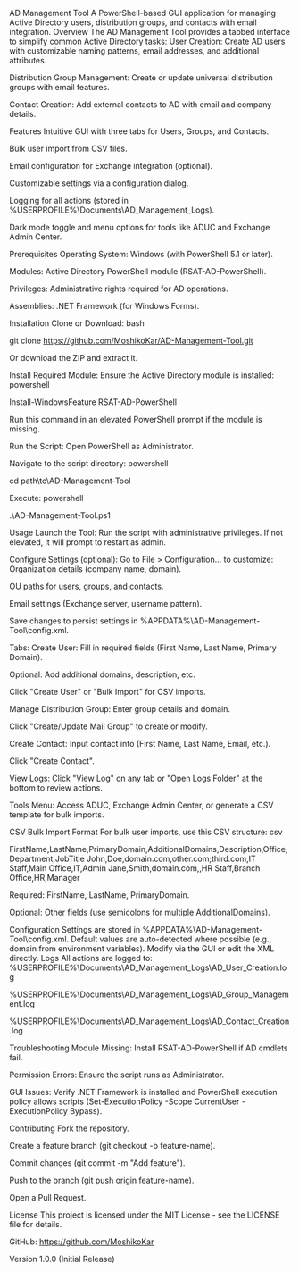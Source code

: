 AD Management Tool
A PowerShell-based GUI application for managing Active Directory users, distribution groups, and contacts with email integration.
Overview
The AD Management Tool provides a tabbed interface to simplify common Active Directory tasks:
User Creation: Create AD users with customizable naming patterns, email addresses, and additional attributes.

Distribution Group Management: Create or update universal distribution groups with email features.

Contact Creation: Add external contacts to AD with email and company details.

Features
Intuitive GUI with three tabs for Users, Groups, and Contacts.

Bulk user import from CSV files.

Email configuration for Exchange integration (optional).

Customizable settings via a configuration dialog.

Logging for all actions (stored in %USERPROFILE%\Documents\AD_Management_Logs).

Dark mode toggle and menu options for tools like ADUC and Exchange Admin Center.

Prerequisites
Operating System: Windows (with PowerShell 5.1 or later).

Modules: Active Directory PowerShell module (RSAT-AD-PowerShell).

Privileges: Administrative rights required for AD operations.

Assemblies: .NET Framework (for Windows Forms).

Installation
Clone or Download:
bash

git clone https://github.com/MoshikoKar/AD-Management-Tool.git

Or download the ZIP and extract it.

Install Required Module:
Ensure the Active Directory module is installed:
powershell

Install-WindowsFeature RSAT-AD-PowerShell

Run this command in an elevated PowerShell prompt if the module is missing.

Run the Script:
Open PowerShell as Administrator.

Navigate to the script directory:
powershell

cd path\to\AD-Management-Tool

Execute:
powershell

.\AD-Management-Tool.ps1

Usage
Launch the Tool:
Run the script with administrative privileges. If not elevated, it will prompt to restart as admin.

Configure Settings (optional):
Go to File > Configuration... to customize:
Organization details (company name, domain).

OU paths for users, groups, and contacts.

Email settings (Exchange server, username pattern).

Save changes to persist settings in %APPDATA%\AD-Management-Tool\config.xml.

Tabs:
Create User:
Fill in required fields (First Name, Last Name, Primary Domain).

Optional: Add additional domains, description, etc.

Click "Create User" or "Bulk Import" for CSV imports.

Manage Distribution Group:
Enter group details and domain.

Click "Create/Update Mail Group" to create or modify.

Create Contact:
Input contact info (First Name, Last Name, Email, etc.).

Click "Create Contact".

View Logs:
Click "View Log" on any tab or "Open Logs Folder" at the bottom to review actions.

Tools Menu:
Access ADUC, Exchange Admin Center, or generate a CSV template for bulk imports.

CSV Bulk Import Format
For bulk user imports, use this CSV structure:
csv

FirstName,LastName,PrimaryDomain,AdditionalDomains,Description,Office,Department,JobTitle
John,Doe,domain.com,other.com;third.com,IT Staff,Main Office,IT,Admin
Jane,Smith,domain.com,,HR Staff,Branch Office,HR,Manager

Required: FirstName, LastName, PrimaryDomain.

Optional: Other fields (use semicolons for multiple AdditionalDomains).

Configuration
Settings are stored in %APPDATA%\AD-Management-Tool\config.xml. Default values are auto-detected where possible (e.g., domain from environment variables). Modify via the GUI or edit the XML directly.
Logs
All actions are logged to:
%USERPROFILE%\Documents\AD_Management_Logs\AD_User_Creation.log

%USERPROFILE%\Documents\AD_Management_Logs\AD_Group_Management.log

%USERPROFILE%\Documents\AD_Management_Logs\AD_Contact_Creation.log

Troubleshooting
Module Missing: Install RSAT-AD-PowerShell if AD cmdlets fail.

Permission Errors: Ensure the script runs as Administrator.

GUI Issues: Verify .NET Framework is installed and PowerShell execution policy allows scripts (Set-ExecutionPolicy -Scope CurrentUser -ExecutionPolicy Bypass).

Contributing
Fork the repository.

Create a feature branch (git checkout -b feature-name).

Commit changes (git commit -m "Add feature").

Push to the branch (git push origin feature-name).

Open a Pull Request.

License
This project is licensed under the MIT License - see the LICENSE file for details.

GitHub: https://github.com/MoshikoKar

Version
1.0.0 (Initial Release)
